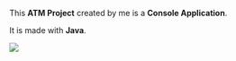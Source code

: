 

This **ATM Project** created by me is a **Console Application**.

It is made with **Java**.

![](https://i.imgur.com/MtmQM0W.jpeg)
